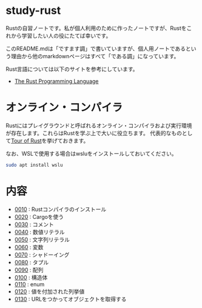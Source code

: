 # study-rust
Rustの自習ノートです。私が個人利用のために作ったノートですが、Rustをこれから学習したい人の役にたてば幸いです。

このREADME.mdは「ですます調」で書いていますが、個人用ノートであるという理由から他のmarkdownページはすべて「である調」になっています。

Rust言語については以下のサイトを参考にしています。
- [The Rust Programming Language](https://doc.rust-lang.org/book/title-page.html)

# オンライン・コンパイラ
Rustにはプレイグラウンドと呼ばれるオンライン・コンパイラおよび実行環境が存在します。これらはRustを学ぶ上で大いに役立ちます。
代表的なものとして[Tour of Rust](https://tourofrust.com/)を挙げておきます。

なお、WSLで使用する場合はwsluをインストールしておいてください。
```sh
sudo apt install wslu
```
# 内容

- [0010](p0010_install/README.md) : Rustコンパイラのインストール
- [0020](p0020_cargo/README.md) : Cargoを使う
- [0030](p0030_comment/README.md) : コメント
- [0040](p0040_number_literal/README.md ) : 数値リテラル
- [0050](p0050_string_literal/README.md) : 文字列リテラル
- [0060](p0060_variable/README.md ) : 変数
- [0070](p0070_shadowing/README.md) : シャドーイング
- [0080](p0080_tuple/README.md) : タプル
- [0090](p0090_array/README.md) : 配列
- [0100](p0100-struct/README.md) : 構造体
- [0110](p0110-enum/README.md) : enum
- [0120](p0120-enum-bound/README.md) : 値を付加された列挙値
- [0130](p0130-reqwest-blocking/README.md) : URLをつかってオブジェクトを取得する
